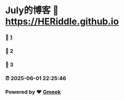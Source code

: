 # July的博客 :link: https://HERiddle.github.io 
### :page_facing_up: [1](https://HERiddle.github.io/tag.html) 
### :speech_balloon: 2 
### :hibiscus: 3 
### :alarm_clock: 2025-06-01 22:25:46 
### Powered by :heart: [Gmeek](https://github.com/Meekdai/Gmeek)
